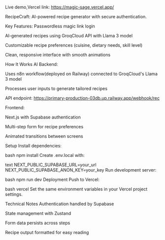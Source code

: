 Live demo,Vercel link:
https://magic-sage.vercel.app/


RecipeCraft:
AI-powered recipe generator with secure authentication.

Key Features:
Passwordless magic link login

AI-generated recipes using GroqCloud API with Llama 3 model

Customizable recipe preferences (cuisine, dietary needs, skill level)

Clean, responsive interface with smooth animations

How It Works
AI Backend:

Uses n8n workflow(deployed on Railway) connected to GroqCloud's Llama 3 model

Processes user inputs to generate tailored recipes

API endpoint: https://primary-production-03db.up.railway.app/webhook/rec

Frontend:

Next.js with Supabase authentication

Multi-step form for recipe preferences

Animated transitions between screens

Setup
Install dependencies:

bash
npm install
Create .env.local with:

text
NEXT_PUBLIC_SUPABASE_URL=your_url
NEXT_PUBLIC_SUPABASE_ANON_KEY=your_key
Run development server:

bash
npm run dev
Deployment
Push to Vercel:

bash
vercel
Set the same environment variables in your Vercel project settings.

Technical Notes
Authentication handled by Supabase

State management with Zustand

Form data persists across steps

Recipe output formatted for easy reading

